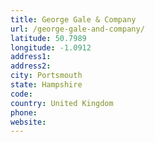 ```yaml
---
title: George Gale & Company
url: /george-gale-and-company/
latitude: 50.7989
longitude: -1.0912
address1: 
address2: 
city: Portsmouth
state: Hampshire
code: 
country: United Kingdom
phone: 
website: 
---
```


